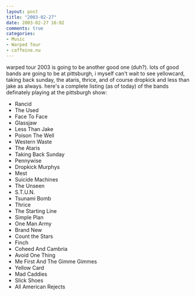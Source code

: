 ```yaml
---
layout: post
title: "2003-02-27"
date: 2003-02-27 16:02
comments: true
categories: 
- Music
- Warped Tour
- caffeine.nu
---
```

warped tour 2003 is going to be another good one (duh?).  lots of good bands are going to be at pittsburgh, i myself can't wait to see yellowcard, taking back sunday, the ataris, thrice, and of course dropkick and less than jake as always.  here's a complete listing (as of today) of the bands definately playing at the pittsburgh show:

<!--MORE-->

* Rancid
* The Used
* Face To Face
* Glassjaw
* Less Than Jake
* Poison The Well
* Western Waste
* The Ataris
* Taking Back Sunday
* Pennywise
* Dropkick Murphys
* Mest
* Suicide Machines
* The Unseen
* S.T.U.N.
* Tsunami Bomb
* Thrice
* The Starting Line
* Simple Plan
* One Man Army
* Brand New
* Count the Stars
* Finch
* Coheed And Cambria
* Avoid One Thing
* Me First And The Gimme Gimmes
* Yellow Card
* Mad Caddies
* Slick Shoes
* All American Rejects
